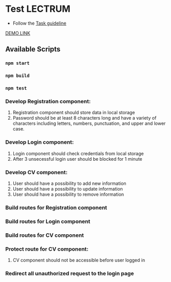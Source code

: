 # Test LECTRUM
- Follow the [Task guideline](https://drive.google.com/file/d/1Tcjbzb4vuhGMEU-7xJWmlDB6haSINSEo/view?usp=sharing)

[DEMO LINK](https://cursorksu.github.io/lectrum-test/build)
## Available Scripts

### `npm start`
### `npm build`
### `npm test`


### Develop Registration component:
1. Registration component should store data in local storage
2. Password should be at least 8 characters long and have a variety of characters including
letters, numbers, punctuation, and upper and lower case.
### Develop Login component:
1. Login component should check credentials from local storage
2. After 3 unsecessful login user should be blocked for 1 minute
### Develop CV component:
1. User should have a possibility to add new information
2. User should have a possibility to update information
3. User should have a possibility to remove information
### Build routes for Registration component
### Build routes for Login component
### Build routes for CV component
### Protect route for CV component:
1. CV component should not be accessible before user logged in
### Redirect all unauthorized request to the login page

